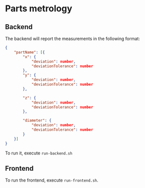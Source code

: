 #  Parts metrology

## Backend

The backend will report the measurements in the following format: 

```json
{
    "partName": [{
        "x": {
            "deviation": number,
            "deviationTolerance": number
        },
        "y": {
            "deviation": number,
            "deviationTolerance": number
        },

        "z": {
            "deviation": number,
            "deviationTolerance": number
        },

        "diameter": {
            "deviation": number,
            "deviationTolerance": number
        }
    }]
}
```

To run it, execute `run-backend.sh`

## Frontend

To run the frontend, execute `run-frontend.sh`.